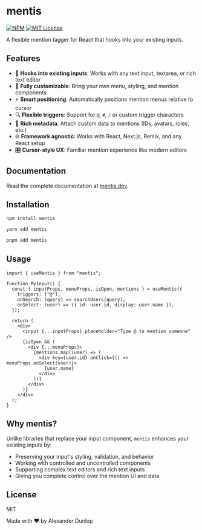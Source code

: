 # mentis

[![NPM](https://img.shields.io/npm/v/mentis?color=red)](https://www.npmjs.com/package/mentis)
[![MIT License](https://img.shields.io/github/license/alexanderdunlop/mentis.svg?color=blue)](https://github.com/alexanderdunlop/mentis/blob/main/LICENSE)

A flexible mention tagger for React that hooks into your existing inputs.

## Features

- 🎯 **Hooks into existing inputs**: Works with any text input, textarea, or rich text editor
- 🎨 **Fully customizable**: Bring your own menu, styling, and mention components
- ⚡️ **Smart positioning**: Automatically positions mention menus relative to cursor
- 🔍 **Flexible triggers**: Support for `@`, `#`, `/` or custom trigger characters
- 📝 **Rich metadata**: Attach custom data to mentions (IDs, avatars, roles, etc.)
- 🌐 **Framework agnostic**: Works with React, Next.js, Remix, and any React setup
- 🎛️ **Cursor-style UX**: Familiar mention experience like modern editors

## Documentation

Read the complete documentation at [mentis.dev](https://mentis.dev).

## Installation

```bash
npm install mentis
```

```bash
yarn add mentis
```

```bash
pnpm add mentis
```

## Usage

```tsx
import { useMentis } from "mentis";

function MyInput() {
  const { inputProps, menuProps, isOpen, mentions } = useMentis({
    triggers: ["@"],
    onSearch: (query) => searchUsers(query),
    onSelect: (user) => ({ id: user.id, display: user.name }),
  });

  return (
    <div>
      <input {...inputProps} placeholder="Type @ to mention someone" />
      {isOpen && (
        <div {...menuProps}>
          {mentions.map((user) => (
            <div key={user.id} onClick={() => menuProps.onSelect(user)}>
              {user.name}
            </div>
          ))}
        </div>
      )}
    </div>
  );
}
```

## Why mentis?

Unlike libraries that replace your input component, `mentis` enhances your existing inputs by:

- Preserving your input's styling, validation, and behavior
- Working with controlled and uncontrolled components
- Supporting complex text editors and rich text inputs
- Giving you complete control over the mention UI and data

## License

MIT

Made with ❤️ by Alexander Dunlop
